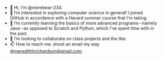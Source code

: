 - 👋 Hi, I’m @merebear-234.
- 👀 I’m interested in exploring computer science in general! I joined GitHub in accordance with a Havard summer course that I'm taking. 
- 🌱 I’m currently learning the basics of more advanced programs--namely Java--as opposed to Scratch and Python, which I've spent time with in the past. 
- 💞️ I’m looking to collaborate on class projects and the like. 
- 📫 How to reach me: shoot an email my way @meredithhrichardson@gmail.com. 

<!---
merebear-2342/merebear-2342 is a ✨ special ✨ repository because its `README.md` (this file) appears on your GitHub profile.
You can click the Preview link to take a look at your changes.
--->
